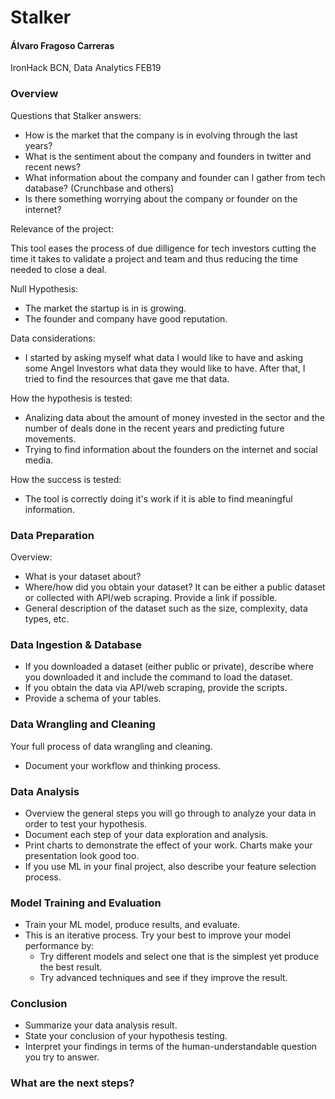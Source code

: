 # Stalker
#### Álvaro Fragoso Carreras

IronHack BCN, Data Analytics FEB19

### Overview

Questions that Stalker answers:
- How is the market that the company is in evolving through the last years?
- What is the sentiment about the company and founders in twitter and recent news?
- What information about the company and founder can I gather from tech database? (Crunchbase and others)
- Is there something worrying about the company or founder on the internet?

Relevance of the project:

This tool eases the process of due dilligence for tech investors cutting the time it takes to validate a project and team and thus reducing the time needed to close a deal.  

Null Hypothesis: 

 - The market the startup is in is growing.
 - The founder and company have good reputation.


Data considerations:
 
 - I started by asking myself what data I would like to have and asking some Angel Investors what data they would like to have. After that, I tried to find the resources that gave me that data. 

How the hypothesis is tested:

 - Analizing data about the amount of money invested in the sector and the number of deals done in the recent years and predicting future movements.
 - Trying to find information about the founders on the internet and social media.

How the success is tested: 
 - The tool is correctly doing it's work if it is able to find meaningful information.
 



### Data Preparation
Overview:
* What is your dataset about?
* Where/how did you obtain your dataset?
It can be either a public dataset or collected with API/web scraping.
Provide a link if possible.
* General description of the dataset such as the size, complexity, data types, etc.

### Data Ingestion & Database
* If you downloaded a dataset (either public or private), describe where you downloaded it and include the command to load the dataset.
* If you obtain the data via API/web scraping, provide the scripts.
* Provide a schema of your tables.

### Data Wrangling and Cleaning
Your full process of data wrangling and cleaning.
* Document your workflow and thinking process.

### Data Analysis
* Overview the general steps you will go through to analyze your data in order to test your hypothesis.
* Document each step of your data exploration and analysis.
* Print charts to demonstrate the effect of your work. Charts make your presentation look good too.
* If you use ML in your final project, also describe your feature selection process.

### Model Training and Evaluation
* Train your ML model, produce results, and evaluate.
* This is an iterative process. Try your best to improve your model performance by:
  * Try different models and select one that is the simplest yet produce the best result.
  * Try advanced techniques and see if they improve the result.

### Conclusion
* Summarize your data analysis result.
* State your conclusion of your hypothesis testing.
* Interpret your findings in terms of the human-understandable question you try to answer.

### What are the next steps?
